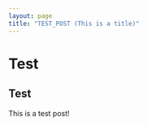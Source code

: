 ```yaml
---
layout: page
title: "TEST_POST (This is a title)"
---
```



# Test 

## Test 

This is a test post!

